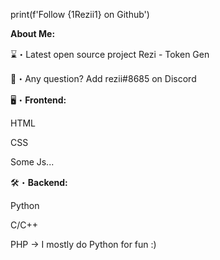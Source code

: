print(f'Follow {1Rezii1} on Github')

**About Me:**

⌛️・Latest open source project Rezi - Token Gen

📩・Any question? Add rezii#8685 on Discord

🖥️・**Frontend:**

HTML

CSS

Some Js...

🛠・**Backend:**

Python

C/C++

PHP
-> I mostly do Python for fun :)
